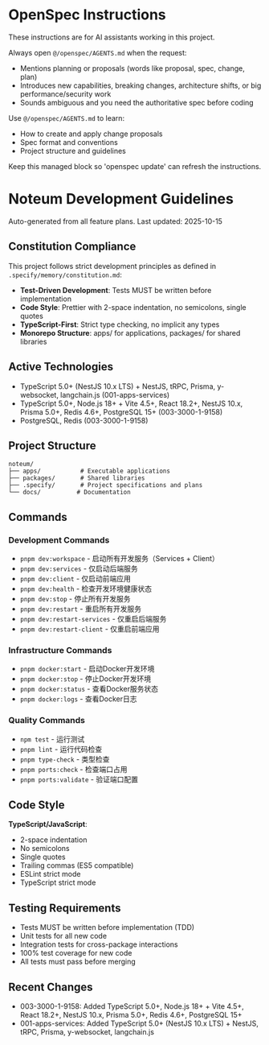 <!-- OPENSPEC:START -->

# OpenSpec Instructions

These instructions are for AI assistants working in this project.

Always open `@/openspec/AGENTS.md` when the request:

- Mentions planning or proposals (words like proposal, spec, change, plan)
- Introduces new capabilities, breaking changes, architecture shifts, or big performance/security work
- Sounds ambiguous and you need the authoritative spec before coding

Use `@/openspec/AGENTS.md` to learn:

- How to create and apply change proposals
- Spec format and conventions
- Project structure and guidelines

Keep this managed block so 'openspec update' can refresh the instructions.

<!-- OPENSPEC:END -->

# Noteum Development Guidelines

Auto-generated from all feature plans. Last updated: 2025-10-15

## Constitution Compliance

This project follows strict development principles as defined in `.specify/memory/constitution.md`:

- **Test-Driven Development**: Tests MUST be written before implementation
- **Code Style**: Prettier with 2-space indentation, no semicolons, single quotes
- **TypeScript-First**: Strict type checking, no implicit any types
- **Monorepo Structure**: apps/ for applications, packages/ for shared libraries

## Active Technologies

- TypeScript 5.0+ (NestJS 10.x LTS) + NestJS, tRPC, Prisma, y-websocket, langchain.js (001-apps-services)
- TypeScript 5.0+, Node.js 18+ + Vite 4.5+, React 18.2+, NestJS 10.x, Prisma 5.0+, Redis 4.6+, PostgreSQL 15+ (003-3000-1-9158)
- PostgreSQL, Redis (003-3000-1-9158)

## Project Structure

```
noteum/
├── apps/           # Executable applications
├── packages/       # Shared libraries
├── .specify/       # Project specifications and plans
└── docs/          # Documentation
```

## Commands

### Development Commands

- `pnpm dev:workspace` - 启动所有开发服务（Services + Client）
- `pnpm dev:services` - 仅启动后端服务
- `pnpm dev:client` - 仅启动前端应用
- `pnpm dev:health` - 检查开发环境健康状态
- `pnpm dev:stop` - 停止所有开发服务
- `pnpm dev:restart` - 重启所有开发服务
- `pnpm dev:restart-services` - 仅重启后端服务
- `pnpm dev:restart-client` - 仅重启前端应用

### Infrastructure Commands

- `pnpm docker:start` - 启动Docker开发环境
- `pnpm docker:stop` - 停止Docker开发环境
- `pnpm docker:status` - 查看Docker服务状态
- `pnpm docker:logs` - 查看Docker日志

### Quality Commands

- `npm test` - 运行测试
- `pnpm lint` - 运行代码检查
- `pnpm type-check` - 类型检查
- `pnpm ports:check` - 检查端口占用
- `pnpm ports:validate` - 验证端口配置

## Code Style

**TypeScript/JavaScript**:

- 2-space indentation
- No semicolons
- Single quotes
- Trailing commas (ES5 compatible)
- ESLint strict mode
- TypeScript strict mode

## Testing Requirements

- Tests MUST be written before implementation (TDD)
- Unit tests for all new code
- Integration tests for cross-package interactions
- 100% test coverage for new code
- All tests must pass before merging

## Recent Changes

- 003-3000-1-9158: Added TypeScript 5.0+, Node.js 18+ + Vite 4.5+, React 18.2+, NestJS 10.x, Prisma 5.0+, Redis 4.6+, PostgreSQL 15+
- 001-apps-services: Added TypeScript 5.0+ (NestJS 10.x LTS) + NestJS, tRPC, Prisma, y-websocket, langchain.js

<!-- MANUAL ADDITIONS START -->
<!-- MANUAL ADDITIONS END -->

